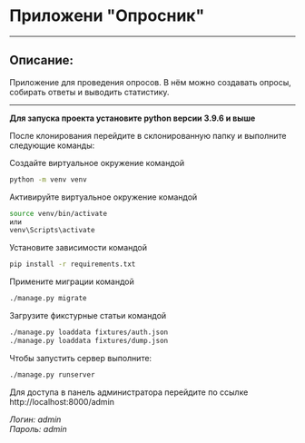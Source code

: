 # Приложени "Опросник"

_________________________________

## Описание:

Приложение для проведения опросов. В нём можно создавать опросы, собирать ответы и выводить статистику.

___________________________________


**Для запуска проекта установите python версии 3.9.6 и выше**

После клонирования перейдите в склонированную папку и выполните следующие команды:

Создайте виртуальное окружение командой
```bash
python -m venv venv
``` 

Активируйте виртуальное окружение командой
```bash
source venv/bin/activate
или
venv\Scripts\activate
```

Установите зависимости командой

```bash
pip install -r requirements.txt
```

Примените миграции командой
```bash
./manage.py migrate
```

Загрузите фикстурные статьи командой
```bash
./manage.py loaddata fixtures/auth.json
./manage.py loaddata fixtures/dump.json
```

Чтобы запустить сервер выполните:

```bash
./manage.py runserver
```

Для доступа в панель администратора перейдите по ссылке http://localhost:8000/admin

*Логин: admin*            
*Пароль: admin*
